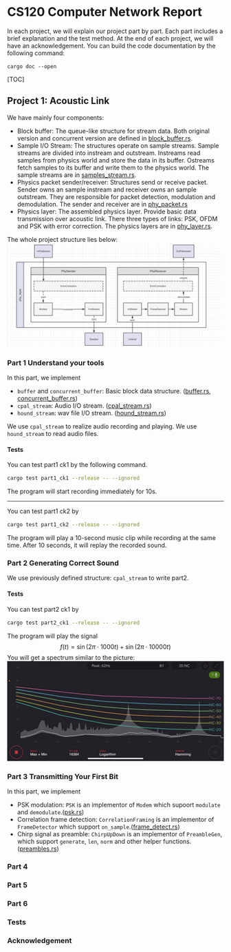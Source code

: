 # CS120 Computer Network Report

In each project, we will explain our project part by part. Each part includes a brief explanation and the test method. At the end of each project, we will have an acknowledgement. You can build the code documentation by the following command:

```shell
cargo doc --open
```

[TOC]

## Project 1: Acoustic Link

We have mainly four components:

- Block buffer: The queue-like structure for stream data. Both original version and concurrent version are defined in
  [block_buffer.rs](./proj1_acoustic_link/src/block_buffer.rs).
- Sample I/O Stream: The structures operate on sample streams. Sample streams are divided into instream and outstream. Instreams read samples from physics world and store the data in its buffer. Ostreams fetch samples to its buffer and write them to the physics world. The sample streams are in [samples_stream.rs](./proj1_acoustic_link/src/sample_stream.rs).
- Physics packet sender/receiver: Structures send or receive packet. Sender owns an sample instream and receiver owns an sample outstream. They are responsible for packet detection, modulation and demodulation. The sender and receiver are in [phy_packet.rs](./proj1_acoustic_link/src/phy_packet.rs)
- Physics layer: The assembled physics layer. Provide basic data transmission over acoustic link. There three types of links: PSK, OFDM and PSK with error correction. The physics layers are in [phy_layer.rs](./proj1_acoustic_link/src/phy_layer.rs).

The whole project structure lies below:
![Project structure](./img/structure.png)

### Part 1 Understand your tools

In this part, we implement

- `buffer` and `concurrent_buffer`: Basic block data structure. ([buffer.rs](./proj1_acoustic_link/src/block_buffer/buffer.rs), [concurrent_buffer.rs](./proj1_acoustic_link/src/block_buffer/concurrent_buffer.rs))
- `cpal_stream`: Audio I/O stream. ([cpal_stream.rs](./proj1_acoustic_link/src/sample_stream/cpal_stream.rs))
- `hound_stream`: wav file I/O stream. ([hound_stream.rs](./proj1_acoustic_link/src/sample_stream/hound_stream.rs))

We use `cpal_stream` to realize audio recording and playing. We use `hound_stream` to read audio files.

#### Tests

You can test part1 ck1 by the following command.

```bash
cargo test part1_ck1 --release -- --ignored
```

The program will start recording immediately for 10s.

---

You can test part1 ck2 by

```bash
cargo test part1_ck2 --release -- --ignored
```

The program will play a 10-second music clip while recording at the same time. After 10 seconds, it will replay the recorded sound.

### Part 2 Generating Correct Sound

We use previously defined structure: `cpal_stream` to write part2.

#### Tests

You can test part2 ck1 by

```bash
cargo test part2_ck1 --release -- --ignored
```

The program will play the signal
$$f(t) = \sin (2\pi \cdot 1000t) + \sin(2\pi\cdot 10000t)$$
You will get a spectrum similar to the picture:
![Spectrum](./img/spectrum.jpg)

### Part 3 Transmitting Your First Bit

In this part, we implement

- PSK modulation: `PSK` is an implementor of `Modem` which supoort `modulate` and `demodulate`.([psk.rs](./proj1_acoustic_link/src/phy_packet/modem/psk.rs))
- Correlation frame detection: `CorrelationFraming` is an implementor of `FrameDetector` which support `on_sample`.([frame_detect.rs](./proj1_acoustic_link/src/phy_packet/frame_detect.rs))
- Chirp signal as preamble: `ChirpUpDown` is an implementor of `PreambleGen`, which support `generate`, `len`, `norm` and other helper functions.([preambles.rs](./proj1_acoustic_link/src/phy_packet/preambles.rs))

### Part 4

### Part 5

### Part 6

### Tests

### Acknowledgement
